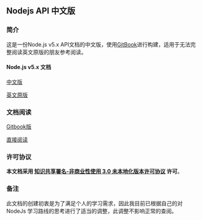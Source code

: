 ## Nodejs API 中文版

### 简介

这是一份Node.js v5.x API文档的中文版，使用[GitBook](https://github.com/GitbookIO/gitbook)进行构建，适用于无法完整阅读英文原版的朋友参考阅读。

#### Node.js v5.x 文档

[中文版](https://github.com/Amery2010/nodejs-api-book/)

[英文原版](https://nodejs.org/dist/latest-v5.x/docs/api/)

### 文档阅读

[Gitbook版](http://xiangfa.org/nodejs-api-book/)

[直接阅读](./blob/master/SUMMARY.md)

### 许可协议

**本文档采用 [知识共享署名-非商业性使用 3.0 未本地化版本许可协议](http://creativecommons.org/licenses/by-nc/3.0/deed.zh) 许可**。

### 备注

此文档的创建初衷是为了满足个人的学习需求，因此我目前已根据自己的对 NodeJs 学习路线的思考进行了适当的调整，此调整不影响正常的查阅。